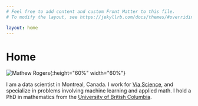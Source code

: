 ```yaml
---
# Feel free to add content and custom Front Matter to this file.
# To modify the layout, see https://jekyllrb.com/docs/themes/#overriding-theme-defaults

layout: home
---
```

Home
====

![`Mathew Rogers`](./images/mathew_rogers.png){:height="60%" width="60%"}

I am a data scientist in Montreal, Canada. I work for [Via Science](https://www.solvewithvia.com/), and specialize in problems involving machine learning and applied math. I hold a PhD in mathematics from the [University of British Columbia](https://www.math.ubc.ca/).
